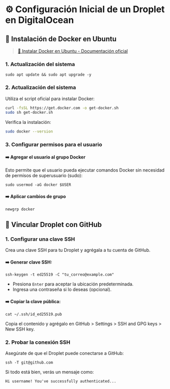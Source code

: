 # ⚙️ Configuración Inicial de un Droplet en DigitalOcean

## 🐳 Instalación de Docker en Ubuntu

> [🔗 Instalar Docker en Ubuntu - Documentación oficial](https://docs.docker.com/engine/install/ubuntu/#install-using-the-convenience-script)

### 1. Actualización del sistema

```
sudo apt update && sudo apt upgrade -y
```

### 2. Actualización del sistema

Utiliza el script oficial para instalar Docker:

```bash
curl -fsSL https://get.docker.com -o get-docker.sh
sudo sh get-docker.sh
```

Verifica la instalación:

```bash
sudo docker --version
```
### 3. Configurar permisos para el usuario

#### ➡️ Agregar el usuario al grupo Docker

Esto permite que el usuario pueda ejecutar comandos Docker sin necesidad de permisos de superusuario (sudo):

```
sudo usermod -aG docker $USER
```

#### ➡️  Aplicar cambios de grupo

```
newgrp docker
```

## 🔗 Vincular Droplet con GitHub

### 1. Configurar una clave SSH

Crea una clave SSH para tu Droplet y agrégala a tu cuenta de GitHub.

#### ➡️ Generar clave SSH:

```
ssh-keygen -t ed25519 -C "tu_correo@example.com"
```

- Presiona `Enter` para aceptar la ubicación predeterminada.
- Ingresa una contraseña si lo deseas (opcional).

#### ➡️ Copiar la clave pública:

```
cat ~/.ssh/id_ed25519.pub
```

Copia el contenido y agrégalo en GitHub > Settings > SSH and GPG keys > New SSH key.

### 2. Probar la conexión SSH

Asegúrate de que el Droplet puede conectarse a GitHub:

```
ssh -T git@github.com
```

Si todo está bien, verás un mensaje como:

```
Hi username! You've successfully authenticated...
```